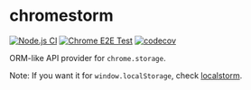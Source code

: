 # chromestorm

[![Node.js CI](https://github.com/otiai10/chromestorm/actions/workflows/node.yml/badge.svg)](https://github.com/otiai10/chromestorm/actions/workflows/node.yml)
[![Chrome E2E Test](https://github.com/otiai10/chromestorm/actions/workflows/chrome-test.yml/badge.svg)](https://github.com/otiai10/chromestorm/actions/workflows/chrome-test.yml)
[![codecov](https://codecov.io/github/otiai10/chromestorm/branch/main/graph/badge.svg?token=z3Nzs6xVGF)](https://codecov.io/github/otiai10/chromestorm)

ORM-like API provider for `chrome.storage`.

Note: If you want it for `window.localStorage`, check [localstorm](https://github.com/otiai10/localstorm).


